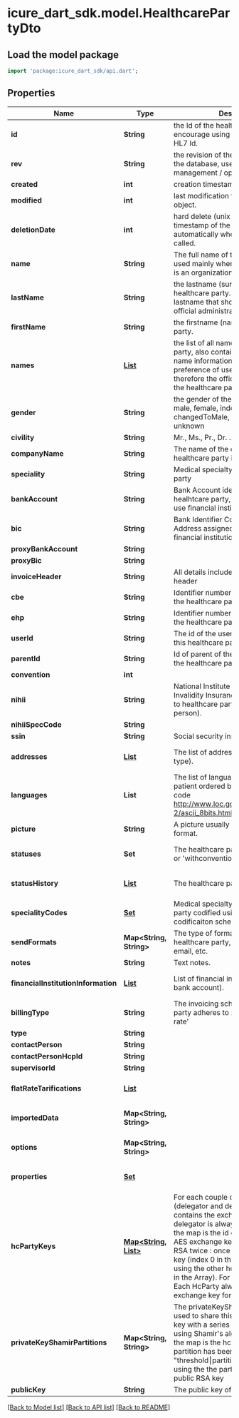 # icure_dart_sdk.model.HealthcarePartyDto

## Load the model package
```dart
import 'package:icure_dart_sdk/api.dart';
```

## Properties
Name | Type | Description | Notes
------------ | ------------- | ------------- | -------------
**id** | **String** | the Id of the healthcare party. We encourage using either a v4 UUID or a HL7 Id. |
**rev** | **String** | the revision of the healthcare party in the database, used for conflict management / optimistic locking. | [optional]
**created** | **int** | creation timestamp of the object. | [optional]
**modified** | **int** | last modification timestamp of the object. | [optional]
**deletionDate** | **int** | hard delete (unix epoch in ms) timestamp of the object. Filled automatically when deletePatient is called. | [optional]
**name** | **String** | The full name of the healthcare party, used mainly when the healthcare party is an organization | [optional]
**lastName** | **String** | the lastname (surname) of the healthcare party. This is the official lastname that should be used for official administrative purposes. | [optional]
**firstName** | **String** | the firstname (name) of the healthcare party. | [optional]
**names** | [**List<PersonNameDto>**](PersonNameDto.md) | the list of all names of the healthcare party, also containing the official full name information. Ordered by preference of use. First element is therefore the official name used for the healthcare party in the application | [default to const []]
**gender** | **String** | the gender of the healthcare party: male, female, indeterminate, changed, changedToMale, changedToFemale, unknown | [optional]
**civility** | **String** | Mr., Ms., Pr., Dr. ... | [optional]
**companyName** | **String** | The name of the company this healthcare party is member of | [optional]
**speciality** | **String** | Medical specialty of the healthcare party | [optional]
**bankAccount** | **String** | Bank Account identifier of the healhtcare party, IBAN, deprecated, use financial institutions instead | [optional]
**bic** | **String** | Bank Identifier Code, the SWIFT Address assigned to the bank, use financial institutions instead | [optional]
**proxyBankAccount** | **String** |  | [optional]
**proxyBic** | **String** |  | [optional]
**invoiceHeader** | **String** | All details included in the invoice header | [optional]
**cbe** | **String** | Identifier number for institution type if the healthcare party is an enterprise | [optional]
**ehp** | **String** | Identifier number for the institution if the healthcare party is an organization | [optional]
**userId** | **String** | The id of the user that usually handles this healthcare party. | [optional]
**parentId** | **String** | Id of parent of the user representing the healthcare party. | [optional]
**convention** | **int** |  | [optional]
**nihii** | **String** | National Institute for Health and Invalidity Insurance number assigned to healthcare parties (institution or person). | [optional]
**nihiiSpecCode** | **String** |  | [optional]
**ssin** | **String** | Social security inscription number. | [optional]
**addresses** | [**List<AddressDto>**](AddressDto.md) | The list of addresses (with address type). | [default to const []]
**languages** | **List<String>** | The list of languages spoken by the patient ordered by fluency (alpha-2 code http://www.loc.gov/standards/iso639-2/ascii_8bits.html). | [default to const []]
**picture** | **String** | A picture usually saved in JPEG format. | [optional]
**statuses** | **Set<String>** | The healthcare party's status: 'trainee' or 'withconvention' or 'accredited' | [default to const {}]
**statusHistory** | [**List<HealthcarePartyHistoryStatusDto>**](HealthcarePartyHistoryStatusDto.md) | The healthcare party's status history | [default to const []]
**specialityCodes** | [**Set<CodeStubDto>**](CodeStubDto.md) | Medical specialty of the healthcare party codified using FHIR or Kmehr codificaiton scheme | [default to const {}]
**sendFormats** | **Map<String, String>** | The type of format for contacting the healthcare party, ex: mobile, phone, email, etc. | [default to const {}]
**notes** | **String** | Text notes. | [optional]
**financialInstitutionInformation** | [**List<FinancialInstitutionInformationDto>**](FinancialInstitutionInformationDto.md) | List of financial information (Bank, bank account). | [default to const []]
**billingType** | **String** | The invoicing scheme this healthcare party adheres to : 'service fee' or 'flat rate' | [optional]
**type** | **String** |  | [optional]
**contactPerson** | **String** |  | [optional]
**contactPersonHcpId** | **String** |  | [optional]
**supervisorId** | **String** |  | [optional]
**flatRateTarifications** | [**List<FlatRateTarificationDto>**](FlatRateTarificationDto.md) |  | [default to const []]
**importedData** | **Map<String, String>** |  | [default to const {}]
**options** | **Map<String, String>** |  | [default to const {}]
**properties** | [**Set<PropertyStubDto>**](PropertyStubDto.md) |  | [default to const {}]
**hcPartyKeys** | [**Map<String, List<String>>**](List.md) | For each couple of HcParties (delegator and delegate), this map contains the exchange AES key. The delegator is always this hcp, the key of the map is the id of the delegate. The AES exchange key is encrypted using RSA twice : once using this hcp public key (index 0 in the Array) and once using the other hcp public key (index 1 in the Array). For a pair of HcParties. Each HcParty always has one AES exchange key for himself. | [default to const {}]
**privateKeyShamirPartitions** | **Map<String, String>** | The privateKeyShamirPartitions are used to share this hcp's private RSA key with a series of other hcParties using Shamir's algorithm. The key of the map is the hcp Id with whom this partition has been shared. The value is \"threshold⎮partition in hex\" encrypted using the the partition's holder's public RSA key | [default to const {}]
**publicKey** | **String** | The public key of this hcp | [optional]

[[Back to Model list]](../README.md#documentation-for-models) [[Back to API list]](../README.md#documentation-for-api-endpoints) [[Back to README]](../README.md)
